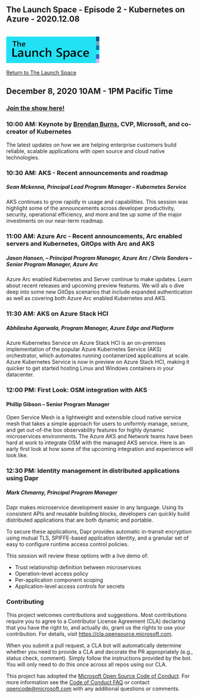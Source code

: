 
## The Launch Space - Episode 2 - Kubernetes on Azure - 2020.12.08
<br/>
<img src="../media/LaunchSpace_Logo-Large_github.png" ant="launchspace logo" title="The Launch Space" width="250">



[Return to The Launch Space](../README.md)
<br/>

## December 8, 2020 10AM - 1PM Pacific Time
### [Join the show here!](http://aka.ms/learntv)  


### 10:00 AM: Keynote by [Brendan Burns](https://www.linkedin.com/in/brendan-burns-487aa590/), CVP, Microsoft, and co-creator of Kubernetes
The latest updates on how we are helping enterprise customers build reliable, scalable applications with open source and cloud native technologies.

### 10:30 AM: AKS - Recent announcements and roadmap	
##### Sean Mckenna, Principal Lead Program Manager – Kubernetes Service 

AKS continues to grow rapidly in usage and capabilities. This session was highlight some of the announcements across developer productivity, security, operational efficiency, and more and tee up some of the major investments on our near-term roadmap.	

### 11:00 AM: Azure Arc - Recent announcements, Arc enabled servers and Kubernetes, GitOps with Arc and AKS	
##### Jason Hansen, – Principal Program Manager, Azure Arc / Chris Sanders – Senior Program Manager, Azure Arc
Azure Arc enabled Kubernetes and Server continue to make updates. Learn about recent releases and upcoming preview features. We will als
o dive deep into some new GitOps scenarios that include expanded authentication as well as covering both Azure Arc enabled Kubernetes and AKS.	

### 11:30 AM: AKS on Azure Stack HCI
##### Abhilasha Agarwala, Program Manager, Azure Edge and Platform
Azure Kubernetes Service on Azure Stack HCI is an on-premises implementation of the popular Azure Kubernetes Service (AKS) orchestrator, which automates running containerized applications at scale. Azure Kubernetes Service is now in preview on Azure Stack HCI, making it quicker to get started hosting Linux and Windows containers in your datacenter.	

### 12:00 PM: First Look: OSM integration with AKS
#### Phillip Gibson – Senior Program Manager
Open Service Mesh is a lightweight and extensible cloud native service mesh that takes a simple approach for users to uniformly manage, secure, and get out-of-the box observability features for highly dynamic microservices environments. The Azure AKS and Network teams have been hard at work to integrate OSM with the managed AKS service. Here is an early first look at how some of the upcoming integration and experience will look like.

### 12:30 PM: Identity management in distributed applications using Dapr 	
##### Mark Chmarny, Principal Program Manager

Dapr makes microservice development easier in any language. Using its consistent APIs and reusable building blocks, developers can quickly build distributed applications that are both dynamic and portable. 
 
To secure these applications, Dapr provides automatic in-transit encryption using mutual TLS, SPIFFE-based application identity, and a granular set of easy to configure runtime access control policies.  
 
This session will review these options with a live demo of: 
 
- Trust relationship definition between microservices 
- Operation-level access policy  
- Per-application component scoping  
- Application-level access controls for secrets 


### Contributing

This project welcomes contributions and suggestions.  Most contributions require you to agree to a
Contributor License Agreement (CLA) declaring that you have the right to, and actually do, grant us
the rights to use your contribution. For details, visit https://cla.opensource.microsoft.com.

When you submit a pull request, a CLA bot will automatically determine whether you need to provide
a CLA and decorate the PR appropriately (e.g., status check, comment). Simply follow the instructions
provided by the bot. You will only need to do this once across all repos using our CLA.

This project has adopted the [Microsoft Open Source Code of Conduct](https://opensource.microsoft.com/codeofconduct/).
For more information see the [Code of Conduct FAQ](https://opensource.microsoft.com/codeofconduct/faq/) or
contact [opencode@microsoft.com](mailto:opencode@microsoft.com) with any additional questions or comments.
